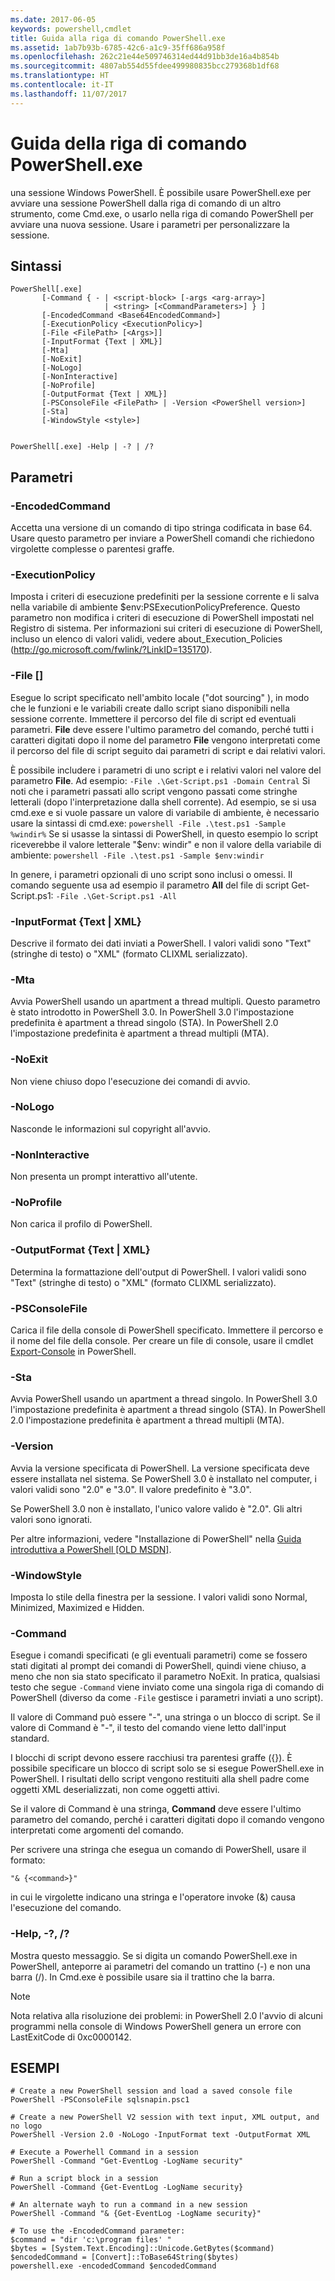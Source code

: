 ```yaml
---
ms.date: 2017-06-05
keywords: powershell,cmdlet
title: Guida alla riga di comando PowerShell.exe
ms.assetid: 1ab7b93b-6785-42c6-a1c9-35ff686a958f
ms.openlocfilehash: 262c21e44e509746314ed44d91bb3de16a4b854b
ms.sourcegitcommit: 4807ab554d55fdee499980835bcc279368b1df68
ms.translationtype: HT
ms.contentlocale: it-IT
ms.lasthandoff: 11/07/2017
---
```

# <a name="powershellexe-command-line-help"></a>Guida della riga di comando PowerShell.exe
una sessione Windows PowerShell. È possibile usare PowerShell.exe per avviare una sessione PowerShell dalla riga di comando di un altro strumento, come Cmd.exe, o usarlo nella riga di comando PowerShell per avviare una nuova sessione. Usare i parametri per personalizzare la sessione.

## <a name="syntax"></a>Sintassi

```syntax
PowerShell[.exe]
       [-Command { - | <script-block> [-args <arg-array>]
                     | <string> [<CommandParameters>] } ]
       [-EncodedCommand <Base64EncodedCommand>]
       [-ExecutionPolicy <ExecutionPolicy>]
       [-File <FilePath> [<Args>]]
       [-InputFormat {Text | XML}] 
       [-Mta]
       [-NoExit]
       [-NoLogo]
       [-NonInteractive] 
       [-NoProfile] 
       [-OutputFormat {Text | XML}] 
       [-PSConsoleFile <FilePath> | -Version <PowerShell version>]
       [-Sta]
       [-WindowStyle <style>]
        

PowerShell[.exe] -Help | -? | /?
```

## <a name="parameters"></a>Parametri

### <a name="-encodedcommand-base64encodedcommand"></a>-EncodedCommand <Base64EncodedCommand>
Accetta una versione di un comando di tipo stringa codificata in base 64. Usare questo parametro per inviare a PowerShell comandi che richiedono virgolette complesse o parentesi graffe.

### <a name="-executionpolicy-executionpolicy"></a>-ExecutionPolicy <ExecutionPolicy>
Imposta i criteri di esecuzione predefiniti per la sessione corrente e li salva nella variabile di ambiente $env:PSExecutionPolicyPreference. Questo parametro non modifica i criteri di esecuzione di PowerShell impostati nel Registro di sistema. Per informazioni sui criteri di esecuzione di PowerShell, incluso un elenco di valori validi, vedere about_Execution_Policies (http://go.microsoft.com/fwlink/?LinkID=135170).

### <a name="-file-filepath-parameters"></a>-File <FilePath> \[<Parameters>]
Esegue lo script specificato nell'ambito locale ("dot sourcing" ), in modo che le funzioni e le variabili create dallo script siano disponibili nella sessione corrente. Immettere il percorso del file di script ed eventuali parametri. **File** deve essere l'ultimo parametro del comando, perché tutti i caratteri digitati dopo il nome del parametro **File** vengono interpretati come il percorso del file di script seguito dai parametri di script e dai relativi valori.

È possibile includere i parametri di uno script e i relativi valori nel valore del parametro **File**. Ad esempio: `-File .\Get-Script.ps1 -Domain Central` Si noti che i parametri passati allo script vengono passati come stringhe letterali (dopo l'interpretazione dalla shell corrente).
Ad esempio, se si usa cmd.exe e si vuole passare un valore di variabile di ambiente, è necessario usare la sintassi di cmd.exe: `powershell -File .\test.ps1 -Sample %windir%` Se si usasse la sintassi di PowerShell, in questo esempio lo script riceverebbe il valore letterale "$env: windir" e non il valore della variabile di ambiente: `powershell -File .\test.ps1 -Sample $env:windir`

In genere, i parametri opzionali di uno script sono inclusi o omessi. Il comando seguente usa ad esempio il parametro **All** del file di script Get-Script.ps1: `-File .\Get-Script.ps1 -All`

### <a name="-inputformat-text--xml"></a>\-InputFormat {Text | XML}
Descrive il formato dei dati inviati a PowerShell. I valori validi sono "Text" (stringhe di testo) o "XML" (formato CLIXML serializzato).

### <a name="-mta"></a>-Mta
Avvia PowerShell usando un apartment a thread multipli. Questo parametro è stato introdotto in PowerShell 3.0. In PowerShell 3.0 l'impostazione predefinita è apartment a thread singolo (STA). In PowerShell 2.0 l'impostazione predefinita è apartment a thread multipli (MTA).

### <a name="-noexit"></a>-NoExit
Non viene chiuso dopo l'esecuzione dei comandi di avvio.

### <a name="-nologo"></a>-NoLogo
Nasconde le informazioni sul copyright all'avvio.

### <a name="-noninteractive"></a>-NonInteractive
Non presenta un prompt interattivo all'utente.

### <a name="-noprofile"></a>-NoProfile
Non carica il profilo di PowerShell.

### <a name="-outputformat-text--xml"></a>-OutputFormat {Text | XML}
Determina la formattazione dell'output di PowerShell. I valori validi sono "Text" (stringhe di testo) o "XML" (formato CLIXML serializzato).

### <a name="-psconsolefile-filepath"></a>-PSConsoleFile <FilePath>
Carica il file della console di PowerShell specificato. Immettere il percorso e il nome del file della console. Per creare un file di console, usare il cmdlet [Export-Console](https://technet.microsoft.com/en-us/library/4bab1c02-9e61-4aaf-9957-11d1934ef4ef) in PowerShell.

### <a name="-sta"></a>-Sta
Avvia PowerShell usando un apartment a thread singolo. In PowerShell 3.0 l'impostazione predefinita è apartment a thread singolo (STA). In PowerShell 2.0 l'impostazione predefinita è apartment a thread multipli (MTA).

### <a name="-version-powershell-version"></a>-Version <PowerShell Version>
Avvia la versione specificata di PowerShell. La versione specificata deve essere installata nel sistema. Se PowerShell 3.0 è installato nel computer, i valori validi sono "2.0" e "3.0". Il valore predefinito è "3.0".

Se PowerShell 3.0 non è installato, l'unico valore valido è "2.0". Gli altri valori sono ignorati.

Per altre informazioni, vedere "Installazione di PowerShell" nella [Guida introduttiva a PowerShell [OLD MSDN]](https://technet.microsoft.com/en-us/library/69555d95-b481-43e1-86e7-b46d68b3e2dd).

### <a name="-windowstyle-window-style"></a>-WindowStyle <Window style>
Imposta lo stile della finestra per la sessione. I valori validi sono Normal, Minimized, Maximized e Hidden.

### <a name="-command"></a>-Command
Esegue i comandi specificati (e gli eventuali parametri) come se fossero stati digitati al prompt dei comandi di PowerShell, quindi viene chiuso, a meno che non sia stato specificato il parametro NoExit.
In pratica, qualsiasi testo che segue `-Command` viene inviato come una singola riga di comando di PowerShell (diverso da come `-File` gestisce i parametri inviati a uno script).

Il valore di Command può essere "-", una stringa o un blocco di script. Se il valore di Command è "-", il testo del comando viene letto dall'input standard.

I blocchi di script devono essere racchiusi tra parentesi graffe ({}). È possibile specificare un blocco di script solo se si esegue PowerShell.exe in PowerShell. I risultati dello script vengono restituiti alla shell padre come oggetti XML deserializzati, non come oggetti attivi.

Se il valore di Command è una stringa, **Command** deve essere l'ultimo parametro del comando, perché i caratteri digitati dopo il comando vengono interpretati come argomenti del comando.

Per scrivere una stringa che esegua un comando di PowerShell, usare il formato:

```
"& {<command>}"
```

in cui le virgolette indicano una stringa e l'operatore invoke (&) causa l'esecuzione del comando.

### <a name="-help---"></a>-Help, -?, /?
Mostra questo messaggio. Se si digita un comando PowerShell.exe in PowerShell, anteporre ai parametri del comando un trattino (-) e non una barra (/). In Cmd.exe è possibile usare sia il trattino che la barra.

> [!NOTE]
> Nota relativa alla risoluzione dei problemi: in PowerShell 2.0 l'avvio di alcuni programmi nella console di Windows PowerShell genera un errore con LastExitCode di 0xc0000142.

## <a name="examples"></a>ESEMPI

```
# Create a new PowerShell session and load a saved console file
PowerShell -PSConsoleFile sqlsnapin.psc1

# Create a new PowerShell V2 session with text input, XML output, and no logo
PowerShell -Version 2.0 -NoLogo -InputFormat text -OutputFormat XML

# Execute a Powerhell Command in a session
PowerShell -Command "Get-EventLog -LogName security"

# Run a script block in a session
PowerShell -Command {Get-EventLog -LogName security}

# An alternate wayh to run a command in a new session
PowerShell -Command "& {Get-EventLog -LogName security}"

# To use the -EncodedCommand parameter:
$command = "dir 'c:\program files' "
$bytes = [System.Text.Encoding]::Unicode.GetBytes($command)
$encodedCommand = [Convert]::ToBase64String($bytes)
powershell.exe -encodedCommand $encodedCommand
```

